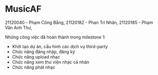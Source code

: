 # MusicAF
21120040 - Phạm Công Bằng, 
21120182 - Phan Trí Nhân, 
21120185 - Phạm Vân Anh Thư, 

Những công việc đã hoàn thành trong milestone 1:
- Khởi tạo dự án, cấu hình các dịch vụ third-party
- Chức năng đăng nhập, đăng ký
- Chức năng upload nhạc
- Chức năng xem thư viện nhạc cá nhân
- Chức năng phát nhạc
